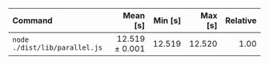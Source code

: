 | Command | Mean [s] | Min [s] | Max [s] | Relative |
|:---|---:|---:|---:|---:|
| `node ./dist/lib/parallel.js` | 12.519 ± 0.001 | 12.519 | 12.520 | 1.00 |
